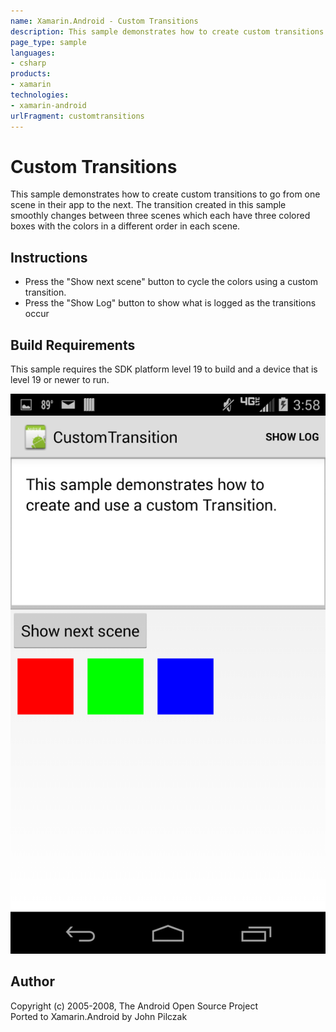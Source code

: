 ```yaml
---
name: Xamarin.Android - Custom Transitions
description: This sample demonstrates how to create custom transitions to go from one scene in their app to the next. The transition created in this sample...
page_type: sample
languages:
- csharp
products:
- xamarin
technologies:
- xamarin-android
urlFragment: customtransitions
---
```

# Custom Transitions
This sample demonstrates how to create custom transitions to go from one scene in their app to the next. The transition created in this sample smoothly changes between three scenes which each have three colored boxes with the colors in a different order in each scene.

## Instructions
* Press the "Show next scene" button to cycle the colors using a custom transition.
* Press the "Show Log" button to show what is logged as the transitions occur

## Build Requirements
This sample requires the SDK platform level 19 to build and a device that is level 19 or newer to run.

![Custom Transitions application screenshot](Screenshots/Screenshot_2014-07-03-15-58-07.png "Custom Transitions application screenshot")

## Author
Copyright (c) 2005-2008, The Android Open Source Project  
Ported to Xamarin.Android by John Pilczak
